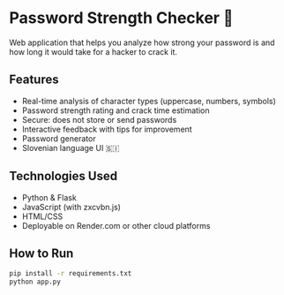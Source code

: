 # Password Strength Checker 🔐

Web application that helps you analyze how strong your password is and how long it would take for a hacker to crack it.

## Features
- Real-time analysis of character types (uppercase, numbers, symbols)
- Password strength rating and crack time estimation
- Secure: does not store or send passwords
- Interactive feedback with tips for improvement
- Password generator
- Slovenian language UI 🇸🇮

## Technologies Used
- Python & Flask
- JavaScript (with zxcvbn.js)
- HTML/CSS
- Deployable on Render.com or other cloud platforms

## How to Run
```bash
pip install -r requirements.txt
python app.py
